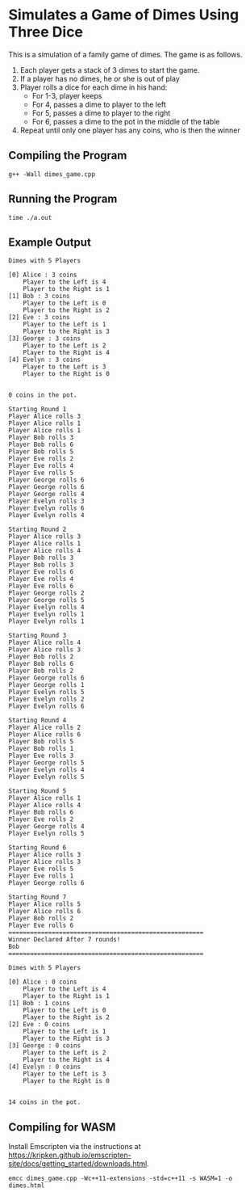# Simulates a Game of Dimes Using Three Dice

This is a simulation of a family game of dimes. The game is as follows.

1. Each player gets a stack of 3 dimes to start the game.
2. If a player has no dimes, he or she is out of play
3. Player rolls a dice for each dime in his hand:
    - For 1-3, player keeps
    - For 4, passes a dime to player to the left
    - For 5, passes a dime to player to the right
    - For 6, passes a dime to the pot in the middle of the table
4. Repeat until only one player has any coins, who is then the winner

## Compiling the Program

`g++ -Wall dimes_game.cpp`

## Running the Program

`time ./a.out`

## Example Output

```
Dimes with 5 Players

[0] Alice : 3 coins
	Player to the Left is 4
	Player to the Right is 1
[1] Bob : 3 coins
	Player to the Left is 0
	Player to the Right is 2
[2] Eve : 3 coins
	Player to the Left is 1
	Player to the Right is 3
[3] George : 3 coins
	Player to the Left is 2
	Player to the Right is 4
[4] Evelyn : 3 coins
	Player to the Left is 3
	Player to the Right is 0


0 coins in the pot.

Starting Round 1
Player Alice rolls 3
Player Alice rolls 1
Player Alice rolls 1
Player Bob rolls 3
Player Bob rolls 6
Player Bob rolls 5
Player Eve rolls 2
Player Eve rolls 4
Player Eve rolls 5
Player George rolls 6
Player George rolls 6
Player George rolls 4
Player Evelyn rolls 3
Player Evelyn rolls 6
Player Evelyn rolls 4

Starting Round 2
Player Alice rolls 3
Player Alice rolls 1
Player Alice rolls 4
Player Bob rolls 3
Player Bob rolls 3
Player Eve rolls 6
Player Eve rolls 4
Player Eve rolls 6
Player George rolls 2
Player George rolls 5
Player Evelyn rolls 4
Player Evelyn rolls 1
Player Evelyn rolls 1

Starting Round 3
Player Alice rolls 4
Player Alice rolls 3
Player Bob rolls 2
Player Bob rolls 6
Player Bob rolls 2
Player George rolls 6
Player George rolls 1
Player Evelyn rolls 5
Player Evelyn rolls 2
Player Evelyn rolls 6

Starting Round 4
Player Alice rolls 2
Player Alice rolls 6
Player Bob rolls 5
Player Bob rolls 1
Player Eve rolls 3
Player George rolls 5
Player Evelyn rolls 4
Player Evelyn rolls 5

Starting Round 5
Player Alice rolls 1
Player Alice rolls 4
Player Bob rolls 6
Player Eve rolls 2
Player George rolls 4
Player Evelyn rolls 5

Starting Round 6
Player Alice rolls 3
Player Alice rolls 3
Player Eve rolls 5
Player Eve rolls 1
Player George rolls 6

Starting Round 7
Player Alice rolls 5
Player Alice rolls 6
Player Bob rolls 2
Player Eve rolls 6
======================================================
Winner Declared After 7 rounds!
Bob
======================================================

Dimes with 5 Players

[0] Alice : 0 coins
	Player to the Left is 4
	Player to the Right is 1
[1] Bob : 1 coins
	Player to the Left is 0
	Player to the Right is 2
[2] Eve : 0 coins
	Player to the Left is 1
	Player to the Right is 3
[3] George : 0 coins
	Player to the Left is 2
	Player to the Right is 4
[4] Evelyn : 0 coins
	Player to the Left is 3
	Player to the Right is 0


14 coins in the pot.

```

## Compiling for WASM

Install Emscripten via the instructions at https://kripken.github.io/emscripten-site/docs/getting_started/downloads.html.

`emcc dimes_game.cpp -Wc++11-extensions -std=c++11 -s WASM=1 -o dimes.html`